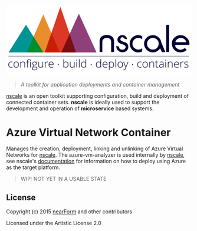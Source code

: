 ![nscale](./_imgs/logo.png)

> _A toolkit for application deployments and container management_

[nscale] is an open toolkit supporting configuration, build and deployment of connected container sets. __nscale__ is ideally used to support the development and operation of __microservice__ based systems.

# Azure Virtual Network Container
Manages the creation, deployment, linking and unlinking of Azure Virtual Networks for [nscale]. The
azure-vm-analyzer is used internally by [nscale], see nscale's [documentation] for information on how
to deploy using Azure as the target platform.

> WIP: NOT YET IN A USABLE STATE

## License
Copyright (c) 2015 [nearForm] and other contributors

Licensed under the Artistic License 2.0

[nscale]: http://github.com/nearform/nscale
[nearForm]: http://nearform.com
[documentation]: http://github.com/nearform/nscale-docs
